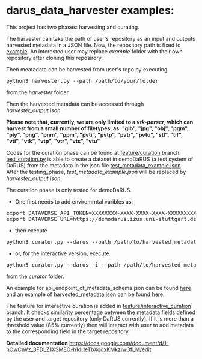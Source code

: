 # darus_data_harvester examples:

This project has two phases: harvesting and curating.

The harvester can take the path of user's repository as an input and outputs harvested metadata in a JSON file. Now, the repository path is fixed to [example](https://github.com/SimTech-Research-Data-Management/darus_data_harvester/tree/master/example). An interested user may replace _example_ folder with their own repository after cloning this reposirory.

Then meatadata can be harvested from user's repo by executing
<pre>
python3 harvester.py --path /path/to/your/folder
</pre>
from the *harvester* folder. 

Then the harvested metadata can be accessed through *harvester_output.json*

**Please note that, currently, we are only limited to a *vtk-parser*, which can harvest from a small number of filetypes, as: "glb", "jpg", "obj", "pgm", "ply", "png", "pnm", "ppm", "pvti", "pvtp", "pvtr", "pvtu", "stl", "tif", "vti", "vtk", "vtp", "vtr", "vts", "vtu"**

Codes for the curation phase can be found at [feature/curation](https://github.com/SimTech-Research-Data-Management/darus_data_harvester/tree/feature/curation) branch. [test_curation.py](https://github.com/SimTech-Research-Data-Management/darus_data_harvester/blob/feature/curation/curator/test_curation.py) is able to create a dataset in demoDaRUS (a test system of DaRUS) from the metadata in the json file [test_metadata_example.json](https://github.com/SimTech-Research-Data-Management/darus_data_harvester/blob/feature/curation/curator/test_metadata_example.json). After the testing_phase, *test_metadata_example.json* will be replaced by *harvester_output.json*. 

The curation phase is only tested for demoDaRUS. 

- One first needs to add enviromrntal varibles as:

<pre>
export DATAVERSE_API_TOKEN=XXXXXXXX-XXXX-XXXX-XXXX-XXXXXXXXXXXX >> ~/.bashrc
export DATAVERSE_URL=https://demodarus.izus.uni-stuttgart.de >> ~/.bashrc
</pre>

- then execute 
<pre>
python3 curator.py --darus --path /path/to/harvested_metadata.json
</pre>

- or, for the interactive version, execute
<pre>
python3 curator.py --darus -i --path /path/to/harvested_metadata.json
</pre>
from the *curator* folder. 

An example for api_endpoint_of_metadata_schema.json can be found [here](https://github.com/SimTech-Research-Data-Management/darus_data_harvester/blob/feature/example/curator/api_end_points/darus_md_schema_api_endpoints.json) and an example of harvested_metadata.json can be found [here](https://github.com/SimTech-Research-Data-Management/darus_data_harvester/blob/feature/example/example/curator_related/harvested_metadata_example.json).

The feature for interactive curation is added in [feature/interactive_curation](https://github.com/SimTech-Research-Data-Management/darus_data_harvester/tree/feature/interactive_curation) branch. It checks similarity percentage between the metadata fields defined by the user and target repository (only DaRUS currently). If it is more than a threshold value (85% currently) then will interact with user to add metadata to the corresponding field in the target repository.

**Detailed documentation** https://docs.google.com/document/d/1-nOwCnVz_3FDLZ1XSMEO-h1dI1eTbXqqxKMkziwOfLM/edit
